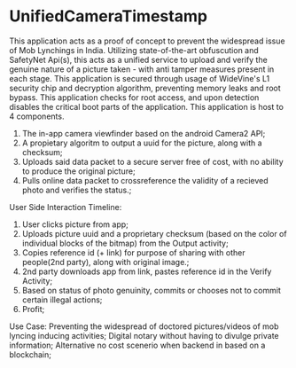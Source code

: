 # UnifiedCameraTimestamp
This application acts as a proof of concept to prevent the widespread issue of Mob Lynchings in India. Utilizing state-of-the-art obfuscution and SafetyNet Api(s), this acts as a unified service to upload and verify the genuine nature of a picture taken - with anti tamper measures present in each stage.
This application is secured through usage of WideVine's L1 security chip and decryption algorithm, preventing memory leaks and root bypass.
This application checks for root access, and upon detection disables the critical boot parts of the application.
This application is host to 4 components.
1.  The in-app camera viewfinder based on the android Camera2 API;
2.  A propietary algoritm to output a uuid for the picture, along with a checksum;
3.  Uploads said data packet to a secure server free of cost, with no ability to produce the original picture;
4.  Pulls online data packet to crossreference the validity of a recieved photo and verifies the status.;

User Side Interaction Timeline:
1. User clicks picture from app;
2. Uploads picture uuid and a proprietary checksum (based on the color of individual blocks of the bitmap) from the Output activity;
3. Copies reference id (+ link) for purpose of sharing with other people(2nd party), along with original image.;
4. 2nd party downloads app from link, pastes reference id in the Verify Activity;
5. Based on status of photo genuinity, commits or chooses not to commit certain illegal actions;
6. Profit;

Use Case:
Preventing the widespread of doctored pictures/videos of mob lyncing inducing activities;
Digital notary without having to divulge private information;
Alternative no cost scenerio when backend in based on a blockchain;
